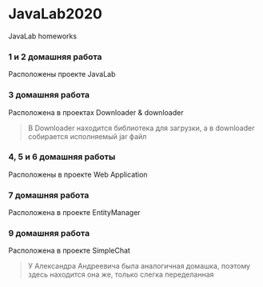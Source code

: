# JavaLab2020
JavaLab homeworks
### 1 и 2 домашняя работа
Расположены проекте JavaLab
### 3 домашняя работа
Расположена в проектах Downloader & downloader
>В Downloader находится библиотека для загрузки, а в downloader собирается исполняемый jar файл
### 4, 5 и 6 домашняя работы
Расположены в проекте Web Application
### 7 домашняя работа
Расположена в проекте EntityManager
### 9 домашняя работа
Расположена в проекте SimpleChat
>У Александра Андреевича была аналогичная домашка, поэтому здесь находится она же, только слегка переделанная

